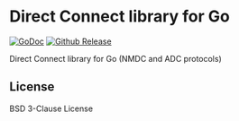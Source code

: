 # Direct Connect library for Go

[![GoDoc](https://godoc.org/github.com/gswly/go-dc?status.svg)](https://godoc.org/github.com/gswly/go-dc)
[![Github Release](https://img.shields.io/github/release/direct-connect/go-dc.svg)](https://github.com/gswly/go-dc/releases)

Direct Connect library for Go (NMDC and ADC protocols)

## License

BSD 3-Clause License